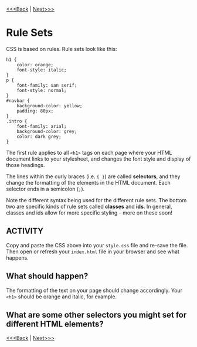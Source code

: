 [<<<Back](integration.md) | [Next>>>](filter.md)

# Rule Sets

CSS is based on rules. Rule sets look like this:

```
h1 {
	color: orange;
	font-style: italic;
}
p {
	font-family: san serif;
	font-style: normal;
}
#navbar {
	background-color: yellow;
	padding: 80px;
}
.intro {
	font-family: arial;
	background-color: grey;
	color: dark grey;
}
```

The first rule applies to all `<h1>` tags on each page where your HTML document links to your stylesheet, and changes the font style and display of those headings. 

The lines within the curly braces (i.e. `{ }`) are called **selectors**, and they change the formatting of the elements in the HTML document. Each selector ends in a semicolon (`;`).

Note the different syntax being used for the different rule sets. The bottom two are specific kinds of rule sets called **classes** and **ids**. In general, classes and ids allow for more specific styling - more on these soon! 

## ACTIVITY
Copy and paste the CSS above into your `style.css` file and re-save the file. Then open or refresh your `index.html` file in your browser and see what happens.  

## What should happen? 
The formatting of the text on your page should change accordingly. Your `<h1>` should be orange and italic, for example.

## What are some other selectors you might set for different HTML elements?

[<<<Back](integration.md) | [Next>>>](filter.md)